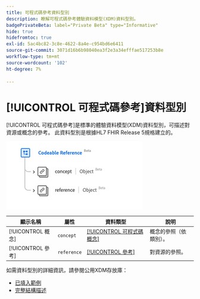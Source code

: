 ```yaml
---
title: 可程式碼參考資料型別
description: 瞭解可程式碼參考體驗資料模型(XDM)資料型別。
badgePrivateBeta: label="Private Beta" type="Informative"
hide: true
hidefromtoc: true
exl-id: 5ac4bc82-3c8e-4622-8a4e-c954bd6e6411
source-git-commit: 3071d16b6b98040ea3f2e3a34efffae517253b8e
workflow-type: tm+mt
source-wordcount: '102'
ht-degree: 7%

---
```


# [!UICONTROL 可程式碼參考]資料型別

[!UICONTROL 可程式碼參考]是標準的體驗資料模型(XDM)資料型別，可描述對資源或概念的參考。 此資料型別是根據HL7 FHIR Release 5規格建立的。

![可程式碼參考資料型別結構](../../../images/healthcare/data-types/codeable-reference.png)

| 顯示名稱 | 屬性 | 資料類型 | 說明 |
| --- | --- | --- | --- |
| [!UICONTROL 概念] | `concept` | [[!UICONTROL 可程式碼概念]](../data-types/codeable-concept.md) | 概念的參照（依類別）。 |
| [!UICONTROL 參考] | `reference` | [[!UICONTROL 參考]](../data-types/reference.md) | 對資源的參照。 |

如需資料型別的詳細資訊，請參閱公用XDM存放庫：

* [已填入範例](https://github.com/adobe/xdm/blob/master/extensions/industry/healthcare/fhir/datatypes/codeablereference.example.1.json)
* [完整結構描述](https://github.com/adobe/xdm/blob/master/extensions/industry/healthcare/fhir/datatypes/codeablereference.schema.json)
